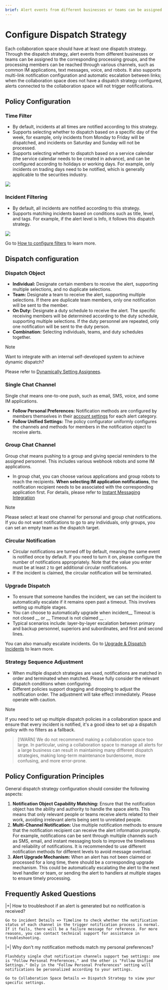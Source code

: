 ```yaml
---
brief: Alert events from different businesses or teams can be assigned to corresponding processing groups through dispatch strategies, and the processing members can be reached through various channels
---
```


# Configure Dispatch Strategy

Each collaboration space should have at least one dispatch strategy. Through the dispatch strategy, alert events from different businesses or teams can be assigned to the corresponding processing groups, and the processing members can be reached through various channels, such as common IM applications, text messages, voice, and robots. It also supports multi-link notification configuration and automatic escalation between links; when the collaboration space does not have a dispatch strategy configured, alerts connected to the collaboration space will not trigger notifications.

## Policy Configuration
### Time Filter
- By default, incidents at all times are notified according to this strategy.
- Supports selecting whether to dispatch based on a specific day of the week, for example, only incidents from Monday to Friday will be dispatched, and incidents on Saturday and Sunday will not be processed.
- Supports selecting whether to dispatch based on a service calendar (the service calendar needs to be created in advance), and can be configured according to holidays or working days. For example, only incidents on trading days need to be notified, which is generally applicable to the securities industry.

![](https://fcdoc.github.io/img/zh/flashduty/conf/escalate_rule/1.avif)

### Incident Filtering
- By default, all incidents are notified according to this strategy.
- Supports matching incidents based on conditions such as title, level, and tags. For example, if the alert level is Info, it follows this dispatch strategy.

![](https://fcdoc.github.io/img/zh/flashduty/conf/escalate_rule/2.avif)

Go to [How to configure filters](/conf/how_to_filter) to learn more.

## Dispatch configuration

### Dispatch Object
- **Individual:** Designate certain members to receive the alert, supporting multiple selections, and no duplicate selections.
- **Team:** Designate a team to receive the alert, supporting multiple selections. If there are duplicate team members, only one notification will be sent to the member.
- **On Duty:** Designate a duty schedule to receive the alert. The specific receiving members will be determined according to the duty schedule, supporting multiple selections. If the duty personnel are repeated, only one notification will be sent to the duty person.
- **Combination:** Selecting individuals, teams, and duty schedules together.

> [!NOTE]
> Want to integrate with an internal self-developed system to achieve dynamic dispatch?
>
> Please refer to [Dynamically Setting Assignees](/advanced/dynamic_notifications).

### Single Chat Channel
Single chat means one-to-one push, such as email, SMS, voice, and some IM applications.

- **Follow Personal Preferences:** Notification methods are configured by members themselves in their [account settings](/conf/preference) for each alert category.
- **Follow Unified Settings:** The policy configurator uniformly configures the channels and methods for members in the notification object to receive alerts.

### Group Chat Channel

Group chat means pushing to a group and giving special reminders to the assigned personnel. This includes various webhook robots and some IM applications.

- In group chat, you can choose various applications and group robots to reach the recipients. **When selecting IM application notifications**, the notification recipient needs to be associated with the corresponding application first. For details, please refer to [Instant Messaging Integration](/mixin/instant_messaging/lark)

> [!NOTE]
> Please select at least one channel for personal and group chat notifications. If you do not want notifications to go to any individuals, only groups, you can set an empty team as the dispatch target.

### Circular Notification

- Circular notifications are turned off by default, meaning the same event is notified once by default. If you need to turn it on, please configure the number of notifications appropriately. Note that the value you enter must be at least `2` to get additional circular notifications.
- If the incident is claimed, the circular notification will be terminated.

### Upgrade Dispatch

- To ensure that someone handles the incident, we can set the incident to automatically escalate if it remains open past a timeout. This involves setting up multiple stages.
- You can choose to automatically upgrade when incident__ Timeout is not closed __ or __ Timeout is not claimed __ .
- Typical scenarios include: layer-by-layer escalation between primary and backup personnel, superiors and subordinates, and first and second lines.

You can also manually escalate incidents. Go to [Upgrade & Dispatch Incidents](/alter/escalate_incidents) to learn more.

### Strategy Sequence Adjustment
- When multiple dispatch strategies are used, notifications are matched in order and terminated when matched. Please fully consider the relevant dispatch conditions when configuring.
- Different policies support dragging and dropping to adjust the notification order. The adjustment will take effect immediately. Please operate with caution.

> [!NOTE]
> If you need to set up multiple dispatch policies in a collaboration space and ensure that every incident is notified, it's a good idea to set up a dispatch policy with no filters as a fallback.

> [!WARN]
> We do not recommend making a collaboration space too large. In particular, using a collaboration space to manage all alerts for a large business can result in maintaining many different dispatch strategies, making long-term maintenance burdensome, more confusing, and more error-prone.

## Policy Configuration Principles
General dispatch strategy configuration should consider the following aspects:

1. **Notification Object Capability Matching:** Ensure that the notification object has the ability and authority to handle the space alerts. This means that only relevant people or teams receive alerts related to their work, avoiding irrelevant alerts being sent to unrelated people.
2. **Multi-Channel Notification:** Use multiple notification methods to ensure that the notification recipient can receive the alert information promptly. For example, notifications can be sent through multiple channels such as SMS, email, and instant messaging tools to improve the timeliness and reliability of notifications. It is recommended to use different notification methods for different levels to avoid message overload.
3. **Alert Upgrade Mechanism:** When an alert has not been claimed or processed for a long time, there should be a corresponding upgrade mechanism. This could be automatically escalating the alert to the next level handler or team, or sending the alert to handlers at multiple stages to ensure timely processing.

## Frequently Asked Questions

|+| How to troubleshoot if an alert is generated but no notification is received?

    Go to incident Details => Timeline to check whether the notification status of each channel in the trigger notification process is normal. If it fails, there will be a failure message for reference. For more reasons, you can contact technical support for assistance in troubleshooting.

|+| Why don't my notification methods match my personal preferences?

    Flashduty single chat notification channels support two settings: one is "Follow Personal Preferences," and the other is "Follow Unified Settings." Only in the "Follow Personal Preferences" setting will notifications be personalized according to your settings.

    Go to Collaboration Space Details => Dispatch Strategy to view your specific settings.